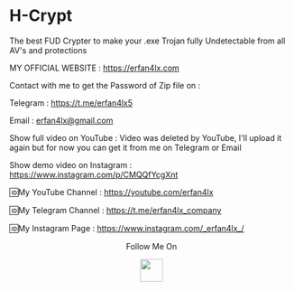 # H-Crypt
The best FUD Crypter to make your .exe Trojan fully Undetectable from all AV's and protections

 MY OFFICIAL WEBSITE : https://erfan4lx.com

Contact with me to get the Password of Zip file on :

 Telegram : https://t.me/erfan4lx5
  
 Email : erfan4lx@gmail.com
  
 Show full video on YouTube : Video was deleted by YouTube, I'll upload it again but for now you can get it from me on Telegram or Email

Show demo video on Instagram : https://www.instagram.com/p/CMQQfYcgXnt

🆔My YouTube Channel : https://youtube.com/erfan4lx

🆔My Telegram Channel : https://t.me/erfan4lx_company

🆔My Instagram Page : https://www.instagram.com/_erfan4lx_/

<p align="center">
  Follow Me On
</p>
<p align="center">
  <a href="https://www.youtube.com/c/erfan4lx?sub_confirmation=1">
    <img src="https://www.iconsdb.com/icons/preview/black/youtube-4-xxl.png" width="40" height="40">
  </a>
</p>
